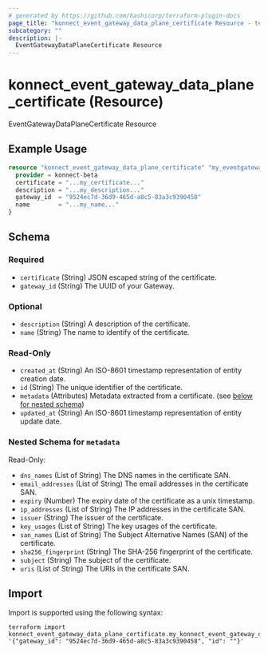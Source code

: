 ```yaml
---
# generated by https://github.com/hashicorp/terraform-plugin-docs
page_title: "konnect_event_gateway_data_plane_certificate Resource - terraform-provider-konnect-beta"
subcategory: ""
description: |-
  EventGatewayDataPlaneCertificate Resource
---
```


# konnect_event_gateway_data_plane_certificate (Resource)

EventGatewayDataPlaneCertificate Resource

## Example Usage

```terraform
resource "konnect_event_gateway_data_plane_certificate" "my_eventgatewaydataplanecertificate" {
  provider = konnect-beta
  certificate = "...my_certificate..."
  description = "...my_description..."
  gateway_id  = "9524ec7d-36d9-465d-a8c5-83a3c9390458"
  name        = "...my_name..."
}
```

<!-- schema generated by tfplugindocs -->
## Schema

### Required

- `certificate` (String) JSON escaped string of the certificate.
- `gateway_id` (String) The UUID of your Gateway.

### Optional

- `description` (String) A description of the certificate.
- `name` (String) The name to identify of the certificate.

### Read-Only

- `created_at` (String) An ISO-8601 timestamp representation of entity creation date.
- `id` (String) The unique identifier of the certificate.
- `metadata` (Attributes) Metadata extracted from a certificate. (see [below for nested schema](#nestedatt--metadata))
- `updated_at` (String) An ISO-8601 timestamp representation of entity update date.

<a id="nestedatt--metadata"></a>
### Nested Schema for `metadata`

Read-Only:

- `dns_names` (List of String) The DNS names in the certificate SAN.
- `email_addresses` (List of String) The email addresses in the certificate SAN.
- `expiry` (Number) The expiry date of the certificate as a unix timestamp.
- `ip_addresses` (List of String) The IP addresses in the certificate SAN.
- `issuer` (String) The issuer of the certificate.
- `key_usages` (List of String) The key usages of the certificate.
- `san_names` (List of String) The Subject Alternative Names (SAN) of the certificate.
- `sha256_fingerprint` (String) The SHA-256 fingerprint of the certificate.
- `subject` (String) The subject of the certificate.
- `uris` (List of String) The URIs in the certificate SAN.

## Import

Import is supported using the following syntax:

```shell
terraform import konnect_event_gateway_data_plane_certificate.my_konnect_event_gateway_data_plane_certificate '{"gateway_id": "9524ec7d-36d9-465d-a8c5-83a3c9390458", "id": ""}'
```
